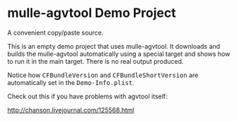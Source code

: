 # mulle-agvtool Demo Project

A convenient copy/paste source.

This is an empty  demo project that uses mulle-agvtool. It downloads and builds
the mulle-agvtool automatically using a special target and shows how to run it 
in the main target. There is no real output produced.

Notice how <tt>CFBundleVersion</tt> and <tt>CFBundleShortVersion</tt> are 
automatically set in the <tt>Demo-Info.plist</tt>.

Check out this if you have problems with agvtool itself:

http://chanson.livejournal.com/125568.html

